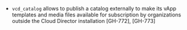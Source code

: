 * `vcd_catalog` allows to publish a catalog externally to make its vApp templates and media files available for subscription by organizations outside the Cloud Director installation [GH-772], [GH-773]
